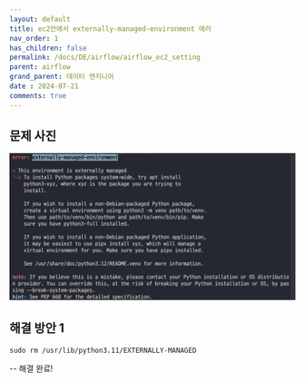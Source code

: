 ```yaml
---
layout: default
title: ec2안에서 externally-managed-environment 에러
nav_order: 1
has_children: false
permalink: /docs/DE/airflow/airflow_ec2_setting
parent: airflow
grand_parent: 데이터 엔지니어
date : 2024-07-21
comments: true
---
```


## 문제 사진
![ec2_airflow_error](/assets/images/DE/airflow_ec2_error.png)

## 해결 방안 1
``` 
sudo rm /usr/lib/python3.11/EXTERNALLY-MANAGED
```
-- 해결 완료!

